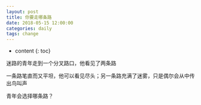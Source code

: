 ```yaml
---
layout: post
title: 你要走哪条路
date: 2018-05-15 12:00:00
categories: daily
tags: change
---
```


* content
{: toc}

迷路的青年走到一个分叉路口，他看见了两条路




一条路笔直而又平坦，他可以看见尽头；另一条路充满了迷雾，只是偶尔会从中传出鸟叫声

青年会选择哪条路？